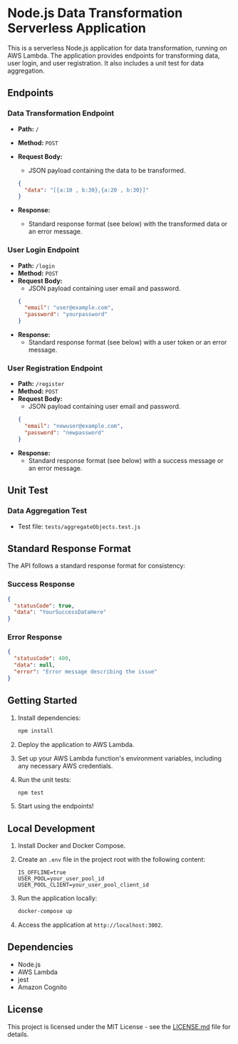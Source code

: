 # Node.js Data Transformation Serverless Application

This is a serverless Node.js application for data transformation, running on AWS Lambda. The application provides endpoints for transforming data, user login, and user registration. It also includes a unit test for data aggregation.

## Endpoints

### Data Transformation Endpoint

- **Path:** `/`
- **Method:** `POST`
- **Request Body:**

  - JSON payload containing the data to be transformed.

  ```json
  {
    "data": "[{a:10 , b:30},{a:20 , b:30}]"
  }
  ```

- **Response:**
  - Standard response format (see below) with the transformed data or an error message.

### User Login Endpoint

- **Path:** `/login`
- **Method:** `POST`
- **Request Body:**
  - JSON payload containing user email and password.
  ```json
  {
    "email": "user@example.com",
    "password": "yourpassword"
  }
  ```
- **Response:**
  - Standard response format (see below) with a user token or an error message.

### User Registration Endpoint

- **Path:** `/register`
- **Method:** `POST`
- **Request Body:**
  - JSON payload containing user email and password.
  ```json
  {
    "email": "newuser@example.com",
    "password": "newpassword"
  }
  ```
- **Response:**
  - Standard response format (see below) with a success message or an error message.

## Unit Test

### Data Aggregation Test

- Test file: `tests/aggregateObjects.test.js`

## Standard Response Format

The API follows a standard response format for consistency:

### Success Response

```json
{
  "statusCode": true,
  "data": "YourSuccessDataHere"
}
```

### Error Response

```json
{
  "statusCode": 400,
  "data": null,
  "error": "Error message describing the issue"
}
```

## Getting Started

1. Install dependencies:

   ```bash
   npm install
   ```

2. Deploy the application to AWS Lambda.

3. Set up your AWS Lambda function's environment variables, including any necessary AWS credentials.

4. Run the unit tests:

   ```bash
   npm test
   ```

5. Start using the endpoints!

## Local Development

1. Install Docker and Docker Compose.

2. Create an `.env` file in the project root with the following content:

   ```
   IS_OFFLINE=true
   USER_POOL=your_user_pool_id
   USER_POOL_CLIENT=your_user_pool_client_id
   ```

3. Run the application locally:

   ```bash
   docker-compose up
   ```

4. Access the application at `http://localhost:3002`.

## Dependencies

- Node.js
- AWS Lambda
- jest
- Amazon Cognito

## License

This project is licensed under the MIT License - see the [LICENSE.md](LICENSE.md) file for details.
